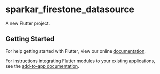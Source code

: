 # sparkar_firestone_datasource

A new Flutter project.

## Getting Started

For help getting started with Flutter, view our online
[documentation](https://flutter.dev/).

For instructions integrating Flutter modules to your existing applications,
see the [add-to-app documentation](https://flutter.dev/docs/development/add-to-app).

